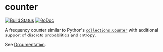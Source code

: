# counter
[![Build Status](https://travis-ci.org/ekzhu/counter.svg?branch=master)](https://travis-ci.org/ekzhu/counter)
[![GoDoc](https://godoc.org/github.com/ekzhu/counter?status.svg)](https://godoc.org/github.com/ekzhu/counter)

A frequency counter similar to Python's 
[`collections.Counter`](https://docs.python.org/dev/library/collections.html#collections.Counter) 
with additional support of discrete probabilities and entropy.

See [Documentation](https://godoc.org/github.com/ekzhu/counter).
